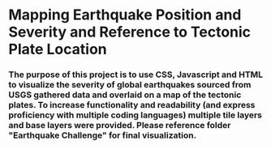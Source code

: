 # Mapping Earthquake Position and Severity and Reference to Tectonic Plate Location
### The purpose of this project is to use CSS, Javascript and HTML to visualize the severity of global earthquakes sourced from USGS gathered data and overlaid on a map of the tectonic plates. To increase functionality and readability (and express proficiency with multiple coding languages) multiple tile layers and base layers were provided. Please reference folder "Earthquake Challenge" for final visualization.
